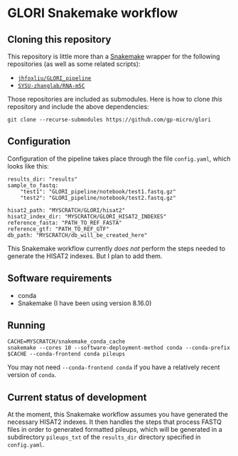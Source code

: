 # GLORI Snakemake workflow

## Cloning this repository

This repository is little more than a [Snakemake](https://snakemake.readthedocs.io/en/stable/) wrapper for the following repositories (as well as some related scripts):

- [`jhfoxliu/GLORI_pipeline`](https://github.com/jhfoxliu/GLORI_pipeline)
- [`SYSU-zhanglab/RNA-m5C`](https://github.com/SYSU-zhanglab/RNA-m5C)

Those repositories are included as submodules. Here is how to clone *this* repository and include the above dependencies:

    git clone --recurse-submodules https://github.com/gp-micro/glori

## Configuration

Configuration of the pipeline takes place through the file `config.yaml`, which looks like this:

    results_dir: "results"
    sample_to_fastq:
        "test1": "GLORI_pipeline/notebook/test1.fastq.gz"
        "test2": "GLORI_pipeline/notebook/test2.fastq.gz"

    hisat2_path: "MYSCRATCH/GLORI/hisat2"
    hisat2_index_dir: "MYSCRATCH/GLORI_HISAT2_INDEXES"
    reference_fasta: "PATH_TO_REF_FASTA"
    reference_gtf: "PATH_TO_REF_GTF"
    db_path: "MYSCRATCH/db_will_be_created_here"

This Snakemake workflow currently *does not* perform the steps needed to generate the HISAT2 indexes. But I plan to add them.

## Software requirements

- conda
- Snakemake (I have been using version 8.16.0)

## Running

    CACHE=MYSCRATCH/snakemake_conda_cache
    snakemake --cores 10 --software-deployment-method conda --conda-prefix $CACHE --conda-frontend conda pileups

You may not need `--conda-frontend conda` if you have a relatively recent version of `conda`. 

## Current status of development

At the moment, this Snakemake workflow assumes you have generated the necessary HISAT2 indexes. It then handles the steps that process FASTQ files in order to generated formatted pileups, which will be generated in a subdirectory `pileups_txt` of the `results_dir` directory specified in `config.yaml`.
